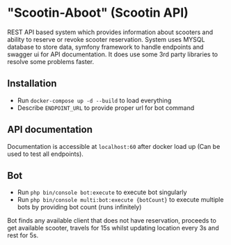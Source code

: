 "Scootin-Aboot" (Scootin API)
=====

REST API based system which provides information about scooters and ability to reserve or revoke scooter reservation.
System uses MYSQL database to store data, symfony framework to handle endpoints and swagger ui for API documentation.
It does use some 3rd party libraries to resolve some problems faster.

## Installation
 - Run `docker-compose up -d --build` to load everything
 - Describe `ENDPOINT_URL` to provide proper url for bot command

## API documentation
Documentation is accessible at `localhost:60` after docker load up (Can be used to test all endpoints).

## Bot
- Run `php bin/console bot:execute` to execute bot singularly 
- Run `php bin/console multi:bot:execute {botCount}` to execute multiple bots by providing bot count (runs infinitely)

Bot finds any available client that does not have reservation, proceeds to get available scooter, travels for 15s
whilst updating location every 3s and rest for 5s.

 
